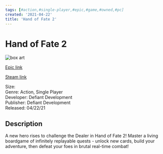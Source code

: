 ```yaml
---
tags: [#action,#single-player,#epic,#game,#owned,#pc]
created: '2021-04-22'
title: 'Hand of Fate 2'
---
```

# Hand of Fate 2

![box art](https://cdn1.epicgames.com/eb348461cdaf4bec9d69a1c4bb39ecc4/offer/EGS_HandofFate2_DefiantDevelopment_S1-2560x1440-aa240451a12ea5498a054e4eab21eef4.jpg?h=270&amp;resize=1&amp;w=480)

[Epic link](https://www.epicgames.com/store/en-US/p/hand-of-fate-2)

[Steam link](https://store.steampowered.com/app/456670/Hand_of_Fate_2/?snr=1_7_7_151_150_1)

Size:   
Genre: Action, Single Player  
Developer: Defiant Development  
Publisher: Defiant Development  
Released: 04/22/21  

## Description

A new hero rises to challenge the Dealer in Hand of Fate 2! Master a living boardgame of infinitely replayable quests - unlock new cards, build your adventure, then defeat your foes in brutal real-time combat!
